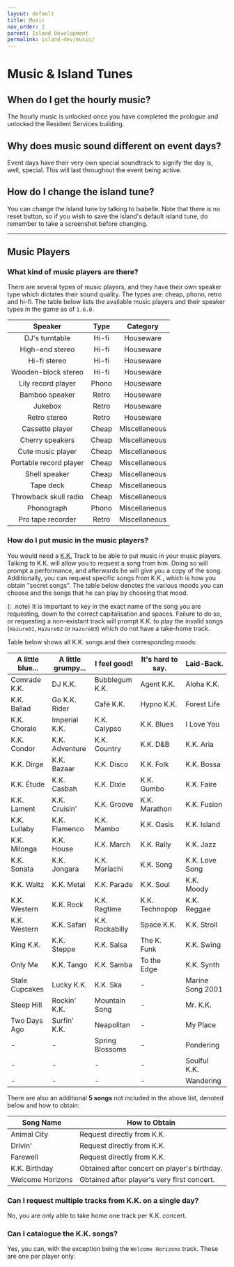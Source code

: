 ```yaml
---
layout: default
title: Music
nav_order: 2
parent: Island Development
permalink: island-dev/music/
---
```


# Music & Island Tunes
## When do I get the hourly music?
The hourly music is unlocked once you have completed the prologue and unlocked the Resident Services building.

## Why does music sound different on event days?
Event days have their very own special soundtrack to signify the day is, well, special. This will last throughout the event being active. 

## How do I change the island tune?
You can change the island tune by talking to Isabelle. Note that there is no reset button, so if you wish to save the island's default island tune, do remember to take a screenshot before changing.

* * *

## Music Players
### What kind of music players are there?
There are several types of music players, and they have their own speaker type which dictates their sound quality. The types are: cheap, phono, retro and hi-fi. The table below lists the available music players and their speaker types in the game as of `1.6.0`.

|        Speaker         | Type  |   Category    |
|:----------------------:|:-----:|:-------------:|
|     DJ's turntable     | Hi-fi |   Houseware   |
|    High-end stereo     | Hi-fi |   Houseware   |
|      Hi-fi stereo      | Hi-fi |   Houseware   |
|  Wooden-block stereo   | Hi-fi |   Houseware   |
|   Lily record player   | Phono |   Houseware   |
|     Bamboo speaker     | Retro |   Houseware   |
|        Jukebox         | Retro |   Houseware   |
|      Retro stereo      | Retro |   Houseware   |
|    Cassette player     | Cheap | Miscellaneous |
|    Cherry speakers     | Cheap | Miscellaneous |
|   Cute music player    | Cheap | Miscellaneous |
| Portable record player | Cheap | Miscellaneous |
|     Shell speaker      | Cheap | Miscellaneous |
|       Tape deck        | Cheap | Miscellaneous |
| Throwback skull radio  | Cheap | Miscellaneous |
|       Phonograph       | Phono | Miscellaneous |
|   Pro tape recorder    | Retro | Miscellaneous |

### How do I put music in the music players?
You would need a [K.K.](/acnhfaq/npc#kk-slider) Track to be able to put music in your music players. Talking to K.K. will allow you to request a song from him. Doing so will prompt a performance, and afterwards he will give you a copy of the song. Additionally, you can request specific songs from K.K., which is how you obtain "secret songs". The table below denotes the various moods you can choose and the songs that he can play by choosing that mood. 

{: .note}
It is important to key in the exact name of the song you are requesting, down to the correct capitalisation and spaces. Failure to do so, or requesting a non-existant track will prompt K.K. to play the invalid songs (`Hazure01`, `Hazure02` or `Hazure03`) which do not have a take-home track.

Table below shows all K.K. songs and their corresponding moods:

| A little blue... | A little grumpy... | I feel good!    | It's hard to say. | Laid-Back.       |
|------------------|--------------------|-----------------|-------------------|------------------|
| Comrade K.K.     | DJ K.K.            | Bubblegum K.K.  | Agent K.K.        | Aloha K.K.       |
| K.K. Ballad      | Go K.K. Rider      | Café K.K.       | Hypno K.K.        | Forest Life      |
| K.K. Chorale     | Imperial K.K.      | K.K. Calypso    | K.K. Blues        | I Love You       |
| K.K. Condor      | K.K. Adventure     | K.K. Country    | K.K. D&B          | K.K. Aria        |
| K.K. Dirge       | K.K. Bazaar        | K.K. Disco      | K.K. Folk         | K.K. Bossa       |
| K.K. Étude       | K.K. Casbah        | K.K. Dixie      | K.K. Gumbo        | K.K. Faire       |
| K.K. Lament      | K.K. Cruisin'      | K.K. Groove     | K.K. Marathon     | K.K. Fusion      |
| K.K. Lullaby     | K.K. Flamenco      | K.K. Mambo      | K.K. Oasis        | K.K. Island      |
| K.K. Milonga     | K.K. House         | K.K. March      | K.K. Rally        | K.K. Jazz        |
| K.K. Sonata      | K.K. Jongara       | K.K. Mariachi   | K.K. Song         | K.K. Love Song   |
| K.K. Waltz       | K.K. Metal         | K.K. Parade     | K.K. Soul         | K.K. Moody       |
| K.K. Western     | K.K. Rock          | K.K. Ragtime    | K.K. Technopop    | K.K. Reggae      |
| K.K. Western     | K.K. Safari        | K.K. Rockabilly | Space K.K.        | K.K. Stroll      |
| King K.K.        | K.K. Steppe        | K.K. Salsa      | The K. Funk       | K.K. Swing       |
| Only Me          | K.K. Tango         | K.K. Samba      | To the Edge       | K.K. Synth       |
| Stale Cupcakes   | Lucky K.K.         | K.K. Ska        | -                 | Marine Song 2001 |
| Steep Hill       | Rockin' K.K.       | Mountain Song   | -                 | Mr. K.K.         |
| Two Days Ago     | Surfin' K.K.       | Neapolitan      | -                 | My Place         |
| -                | -                  | Spring Blossoms | -                 | Pondering        |
| -                | -                  | -               | -                 | Soulful K.K.     |
| -                | -                  | -               | -                 | Wandering        |

There are also an additional **5 songs** not included in the above list, denoted below and how to obtain:

| Song Name        | How to Obtain                                                           |
|------------------|-------------------------------------------------------------------------|
| Animal City      | Request directly from K.K.                                              |
| Drivin'          | Request directly from K.K.                                              |
| Farewell         | Request directly from K.K.                                              |
| K.K. Birthday    | Obtained after concert on player's birthday.                            |
| Welcome Horizons | Obtained after player's very first concert.                             |

### Can I request multiple tracks from K.K. on a single day?
No, you are only able to take home one track per K.K. concert.

### Can I catalogue the K.K. songs?
Yes, you can, with the exception being the `Welcome Horizons` track. These are one per player only. 